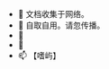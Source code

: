 - 👋 文档收集于网络。
- 👀 自取自用。请忽传播。
- 🌱 
- 💞️ 
- 📫 【嗜屿】

<!---
imanlcom/imanlcom is a ✨ special ✨ repository because its `README.md` (this file) appears on your GitHub profile.
You can click the Preview link to take a look at your changes.
--->
